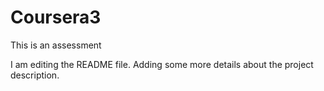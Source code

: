 # Coursera3
This is an assessment

I am editing the README file. Adding some more details about the project description.
